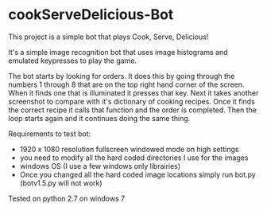 cookServeDelicious-Bot
======================

This project is a simple bot that plays Cook, Serve, Delicious! 

It's a simple image recognition bot that uses image histograms and emulated keypresses to play the game.

The bot starts by looking for orders. It does this by going through the numbers 1 through 8 that are on the top right hand
corner of the screen. When it finds one that is illuminated it presses that key. Next it takes another screenshot
to compare with it's dictionary of cooking recipes. Once it finds the correct recipe it calls that function and the order
is completed. Then the loop starts again and it continues doing the same thing.


Requirements to test bot:

- 1920 x 1080 resolution fullscreen windowed mode on high settings
- you need to modify all the hard coded directories I use for the images
- windows OS (I use a few windows only librairies)
- Once you changed all the hard coded image locations simply run bot.py (botv1.5.py will not work)




Tested on python 2.7 on windows 7
